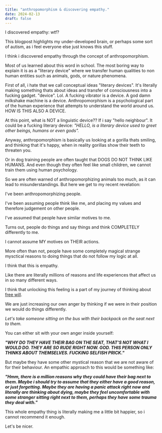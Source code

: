 ```yaml
---
title: "anthropomorphism & discovering empathy."
date: 2024-02-13
draft: false
---
```


I discovered empathy: wtf?

This blogpost highlights my under-developed brain, or perhaps some sort of autism, as i feel everyone else just knows this stuff.

I think i discovered empathy through the concept of anthropomorphism.

Most of us learned about this word in school. The most boring way to explain it is as a "literary device" where we transfer human qualities to non human entities such as animals, gods, or nature phenomena.

First of all, i hate that we call conceptual ideas "literary devices". It's literally making something thats about ideas and transfer of consciousness into a fucking gadget. "device". Lol. A fucking vibrator is a device. A god damn milkshake machine is a device. Anthropomorphism is a psychological part of the human experience that attempts to understand the world around us. HOW IS THIS ALSO A DEVICE.

At this point, what is NOT a linguistic device?? If i say "hello neighbour". It could be a fucking literary device: *"HELLO, is a literary device used to greet other beings, humans or even gods".*

Anyway, anthropomorphism is basically us looking at a gorilla thats smiling, and thinking that it's happy, when in reality gorillas show their teeth to threaten you.

Or in dog training people are often taught that DOGS DO NOT THINK LIKE HUMANS. And even though they often feel like small children, we cannot train them using human psychology.

So we are often warned of anthropomorphizing animals too much, as it can lead to misunderstandings. But here we get to my recent revelation:

I've been anthropomorphizing people.

I've been assuming people think like me, and placing my values and therefore judgement on other people.

I've assumed that people have similar motives to me.

Turns out, people do things and say things and think COMPLETELY differently to me.

I cannot assume MY motives on THEIR actions.

More often than not, people have some completely magical strange mysctical reasons to doing things that do not follow my logic at all.

I think that this is empathy.

Like there are literally millions of reasons and life experiences that affect us in so many different ways.

I think that unlocking this feeling is a part of my journey of thinking about [free will](https://nuutti.no/posts/free-will).

We are just increasing our own anger by thinking if we were in their position we would do things differently.

*Let's take someone sitting on the bus with their backpack on the seat next to them.*

You can either sit with your own anger inside yourself:

***"WHY DO THEY HAVE THEIR BAG ON THE SEAT, THAT'S NOT WHAT I WOULD DO. THEY ARE SO RUDE RIGHT NOW. GOD. THIS PERSON ONLY THINKS ABOUT THEMSELVES. FUCKING SELFISH PRICK."***

But maybe they have some other mystical reason that we are not aware of for their behaviour. An empathic approach to this would be something like:

***"Hmm, there is a million reasons why they could have their bag next to them. Maybe i should try to assume that they either have a good reason, or just forgetting. Maybe they are having a panic attack right now and literally are thinking about dying, maybe they feel uncomfortable with some stranger sitting right next to them, perhaps they have some trauma they deal with."***


This whole empathy thing is literally making me a little bit happier, so i cannot recommend it enough.

Let's be nicer.